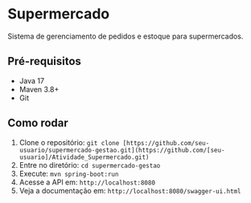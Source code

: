 # Supermercado
Sistema de gerenciamento de pedidos e estoque para supermercados.

## Pré-requisitos
- Java 17
- Maven 3.8+
- Git

## Como rodar
1. Clone o repositório: `git clone [https://github.com/seu-usuario/supermercado-gestao.git](https://github.com/[seu-usuario]/Atividade_Supermercado.git)`
2. Entre no diretório: `cd supermercado-gestao`
3. Execute: `mvn spring-boot:run`
4. Acesse a API em: `http://localhost:8080`
5. Veja a documentação em: `http://localhost:8080/swagger-ui.html`
